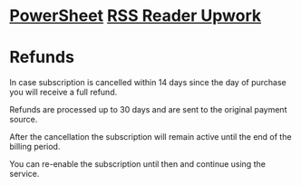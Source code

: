 # [PowerSheet](https://powersheet.co/) [RSS Reader Upwork](https://powersheet.co/rss-reader-upwork/)

# Refunds

In case subscription is cancelled within 14 days since the day of purchase you will receive a full refund.

Refunds are processed up to 30 days and are sent to the original payment source.

After the cancellation the subscription will remain active until the end of the billing period.

You can re-enable the subscription until then and continue using the service.
